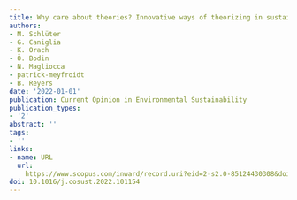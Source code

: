 ```yaml
---
title: Why care about theories? Innovative ways of theorizing in sustainability science
authors:
- M. Schlüter
- G. Caniglia
- K. Orach
- Ö. Bodin
- N. Magliocca
- patrick-meyfroidt
- B. Reyers
date: '2022-01-01'
publication: Current Opinion in Environmental Sustainability
publication_types:
- '2'
abstract: ''
tags:
- ''
links:
- name: URL
  url: 
    https://www.scopus.com/inward/record.uri?eid=2-s2.0-85124430308&doi=10.1016%2fj.cosust.2022.101154&partnerID=40&md5=97c40f752e220f24d22b3814c54d50ad
doi: 10.1016/j.cosust.2022.101154
---
```

